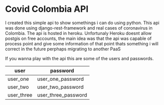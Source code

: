 # Covid Colombia API

I created this simple api to show somethings i can do using python.
 This api was done using django-rest-framework and real cases of coronavirus in Colombia.
 The api is hosted in heroku. Unfortunaly Heroku doesnt allow postgis on free accounts, the main idea was that the api
 was capable of process point and give some information of that point thats something i will correct in the future perphaps
 migrating to another PaaS
 
If you wanna play with the api this are some of the users and passwords.


user|password
----|--------
user_one|user_one_password
user_two|user_two_password
user_three|user_three_password


